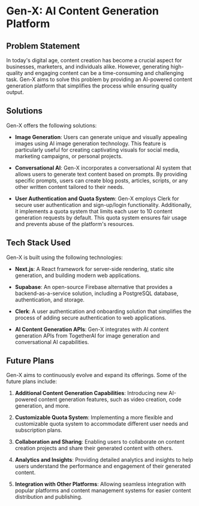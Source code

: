 # Gen-X: AI Content Generation Platform

## Problem Statement

<p>In today's digital age, content creation has become a crucial aspect for businesses, marketers, and individuals alike. However, generating high-quality and engaging content can be a time-consuming and challenging task. Gen-X aims to solve this problem by providing an AI-powered content generation platform that simplifies the process while ensuring quality output.</p>

## Solutions

<p>Gen-X offers the following solutions:</p>

- **Image Generation**: Users can generate unique and visually appealing images using AI image generation technology. This feature is particularly useful for creating captivating visuals for social media, marketing campaigns, or personal projects.

- **Conversational AI**: Gen-X incorporates a conversational AI system that allows users to generate text content based on prompts. By providing specific prompts, users can create blog posts, articles, scripts, or any other written content tailored to their needs.

- **User Authentication and Quota System**: Gen-X employs Clerk for secure user authentication and sign-up/login functionality. Additionally, it implements a quota system that limits each user to 10 content generation requests by default. This quota system ensures fair usage and prevents abuse of the platform's resources.

## Tech Stack Used

<p>Gen-X is built using the following technologies:</p>

- **Next.js**: A React framework for server-side rendering, static site generation, and building modern web applications.

- **Supabase**: An open-source Firebase alternative that provides a backend-as-a-service solution, including a PostgreSQL database, authentication, and storage.

- **Clerk**: A user authentication and onboarding solution that simplifies the process of adding secure authentication to web applications.

- **AI Content Generation APIs**: Gen-X integrates with AI content generation APIs from TogetherAI for image generation and conversational AI capabilities.
 

## Future Plans

<p>Gen-X aims to continuously evolve and expand its offerings. Some of the future plans include:</p>

1. **Additional Content Generation Capabilities**: Introducing new AI-powered content generation features, such as video creation, code generation, and more.

2. **Customizable Quota System**: Implementing a more flexible and customizable quota system to accommodate different user needs and subscription plans.

3. **Collaboration and Sharing**: Enabling users to collaborate on content creation projects and share their generated content with others.

4. **Analytics and Insights**: Providing detailed analytics and insights to help users understand the performance and engagement of their generated content.

5. **Integration with Other Platforms**: Allowing seamless integration with popular platforms and content management systems for easier content distribution and publishing.
